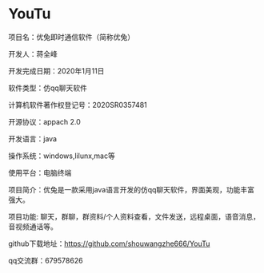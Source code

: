 # YouTu

项目名：优兔即时通信软件（简称优兔）

开发人：蒋全峰

开发完成日期：2020年1月11日

软件类型：仿qq聊天软件

计算机软件著作权登记号：2020SR0357481

开源协议：appach 2.0

开发语言：java

操作系统：windows,lilunx,mac等

使用平台：电脑终端

项目简介：优兔是一款采用java语言开发的仿qq聊天软件，界面美观，功能丰富强大。

项目功能: 聊天，群聊，群资料/个人资料查看，文件发送，远程桌面，语音消息，音视频通话等。

github下载地址：https://github.com/shouwangzhe666/YouTu

qq交流群：679578626
